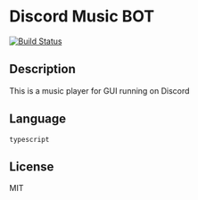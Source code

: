 # Discord Music BOT

[![Build Status](https://travis-ci.com/JichouP/discord-music-bot.svg?branch=master)](https://travis-ci.com/JichouP/discord-music-bot)

## Description

This is a music player for GUI running on Discord

## Language

`typescript`

## License

MIT
